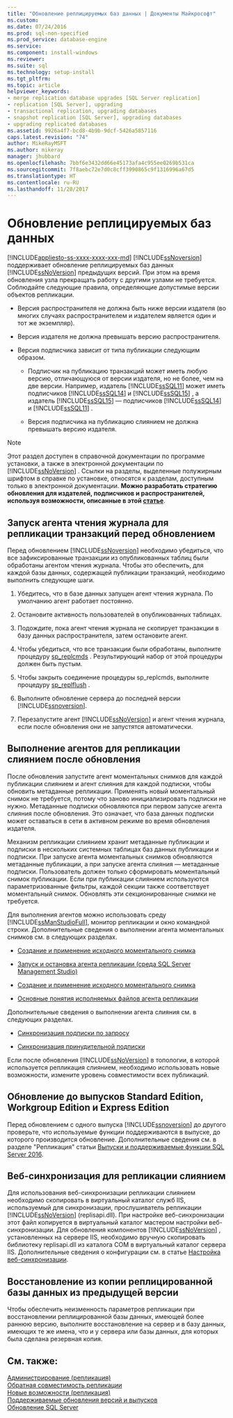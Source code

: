 ```yaml
---
title: "Обновление реплицируемых баз данных | Документы Майкрософт"
ms.custom: 
ms.date: 07/24/2016
ms.prod: sql-non-specified
ms.prod_service: database-engine
ms.service: 
ms.component: install-windows
ms.reviewer: 
ms.suite: sql
ms.technology: setup-install
ms.tgt_pltfrm: 
ms.topic: article
helpviewer_keywords:
- merge replication database upgrades [SQL Server replication]
- replication [SQL Server], upgrading
- transactional replication, upgrading databases
- snapshot replication [SQL Server], upgrading databases
- upgrading replicated databases
ms.assetid: 9926a4f7-bcd8-4b9b-9dcf-5426a5857116
caps.latest.revision: "74"
author: MikeRayMSFT
ms.author: mikeray
manager: jhubbard
ms.openlocfilehash: 7bbf6e3432dd66e45173afa4c955ee0269b531ca
ms.sourcegitcommit: 7f8aebc72e7d0c8cff3990865c9f1316996a67d5
ms.translationtype: HT
ms.contentlocale: ru-RU
ms.lasthandoff: 11/20/2017
---
```

# <a name="upgrade-replicated-databases"></a>Обновление реплицируемых баз данных
[!INCLUDE[appliesto-ss-xxxx-xxxx-xxx-md](../../includes/appliesto-ss-xxxx-xxxx-xxx-md.md)] [!INCLUDE[ssNoversion](../../includes/ssnoversion-md.md)] поддерживает обновление реплицируемых баз данных [!INCLUDE[ssNoVersion](../../includes/ssnoversion-md.md)] предыдущих версий. При этом на время обновления узла прекращать работу с другими узлами не требуется. Соблюдайте следующие правила, определяющие допустимые версии объектов репликации.  
  
-   Версия распространителя не должна быть ниже версии издателя (во многих случаях распространителем и издателем является один и тот же экземпляр).  
  
-   Версия издателя не должна превышать версию распространителя.  
  
-   Версия подписчика зависит от типа публикации следующим образом.  
  
    -   Подписчик на публикацию транзакций может иметь любую версию, отличающуюся от версии издателя, но не более, чем на две версии. Например, издатель [!INCLUDE[ssSQL11](../../includes/sssql11-md.md)] может иметь подписчиков [!INCLUDE[ssSQL14](../../includes/sssql14-md.md)] и [!INCLUDE[ssSQL15](../../includes/sssql15-md.md)] , а издатель [!INCLUDE[ssSQL15](../../includes/sssql15-md.md)] — подписчиков [!INCLUDE[ssSQL14](../../includes/sssql14-md.md)] и  [!INCLUDE[ssSQL11](../../includes/sssql11-md.md)] .  
  
    -   Версия подписчика на публикацию слиянием не должна превышать версию издателя.  
  
> [!NOTE]  
>  Этот раздел доступен в справочной документации по программе установки, а также в электронной документации по [!INCLUDE[ssNoVersion](../../includes/ssnoversion-md.md)] . Ссылки на разделы, выделенные полужирным шрифтом в справке по установке, относятся к разделам, доступным только в электронной документации. **Можно разработать стратегию обновления для издателей, подписчиков и распространителей, используя возможности, описанные в этой [статье](https://blogs.msdn.microsoft.com/sql_server_team/upgrading-a-replication-topology-to-sql-server-2016/)**. 
  
## <a name="run-the-log-reader-agent-for-transactional-replication-before-upgrade"></a>Запуск агента чтения журнала для репликации транзакций перед обновлением  
 Перед обновлением [!INCLUDE[ssNoversion](../../includes/ssnoversion-md.md)] необходимо убедиться, что все зафиксированные транзакции из опубликованных таблиц были обработаны агентом чтения журнала. Чтобы это обеспечить, для каждой базы данных, содержащей публикации транзакций, необходимо выполнить следующие шаги.  
  
1.  Убедитесь, что в базе данных запущен агент чтения журнала. По умолчанию агент работает постоянно.  
  
2.  Остановите активность пользователей в опубликованных таблицах.  
  
3.  Подождите, пока агент чтения журнала не скопирует транзакции в базу данных распространителя, затем остановите агент.  
  
4.  Чтобы убедиться, что все транзакции были обработаны, выполните процедуру [sp_replcmds](../../relational-databases/system-stored-procedures/sp-replcmds-transact-sql.md) . Результирующий набор от этой процедуры должен быть пустым.  
  
5.  Чтобы закрыть соединение процедуры sp_replcmds, выполните процедуру [sp_replflush](../../relational-databases/system-stored-procedures/sp-replflush-transact-sql.md) .  
  
6.  Выполните обновление сервера до последней версии [!INCLUDE[ssnoversion](../../includes/ssnoversion-md.md)].  
  
7.  Перезапустите агент [!INCLUDE[ssNoVersion](../../includes/ssnoversion-md.md)] и агент чтения журнала, если после обновления они не запустятся автоматически.  
  
## <a name="run-agents-for-merge-replication-after-upgrade"></a>Выполнение агентов для репликации слиянием после обновления  
 После обновления запустите агент моментальных снимков для каждой публикации слиянием и агент слияния для каждой подписки, чтобы обновить метаданные репликации. Применять новый моментальный снимок не требуется, потому что заново инициализировать подписки не нужно. Метаданные подписки обновляются при первом запуске агента слияния после обновления. Это означает, что база данных подписки может оставаться в сети в активном режиме во время обновления издателя.  
  
 Механизм репликации слиянием хранит метаданные публикации и подписки в нескольких системных таблицах баз данных публикации и подписки. При запуске агента моментальных снимков обновляются метаданные публикации, а при запуске агента слияния — метаданные подписки. Пользователь должен только сформировать моментальный снимок публикации. Если при публикации слиянием используются параметризованные фильтры, каждой секции также соответствует моментальный снимок. Обновлять эти секционированные снимки не требуется.  
  
 Для выполнения агентов можно использовать среду [!INCLUDE[ssManStudioFull](../../includes/ssmanstudiofull-md.md)], монитор репликации и окно командной строки. Дополнительные сведения о выполнении агента моментальных снимков см. в следующих разделах.  
  
-   [Создание и применение исходного моментального снимка](../../relational-databases/replication/create-and-apply-the-initial-snapshot.md)  
  
-   [Запуск и остановка агента репликации (среда SQL Server Management Studio)](../../relational-databases/replication/agents/start-and-stop-a-replication-agent-sql-server-management-studio.md)  
  
-   [Создание и применение исходного моментального снимка](../../relational-databases/replication/create-and-apply-the-initial-snapshot.md)  
  
-   [Основные понятия исполняемых файлов агента репликации](../../relational-databases/replication/concepts/replication-agent-executables-concepts.md)  
  
 Дополнительные сведения о выполнении агента слияния см. в следующих разделах.  
  
-   [Синхронизация подписки по запросу](../../relational-databases/replication/synchronize-a-pull-subscription.md)  
  
-   [Синхронизация принудительной подписки](../../relational-databases/replication/synchronize-a-push-subscription.md)  
  
 Если после обновления [!INCLUDE[ssNoVersion](../../includes/ssnoversion-md.md)] в топологии, в которой используется репликация слиянием, необходимо использовать новые возможности, измените уровень совместимости всех публикаций.  
  
## <a name="upgrading-to-standard-workgroup-or-express-editions"></a>Обновление до выпусков Standard Edition, Workgroup Edition и Express Edition  
 Перед обновлением с одного выпуска [!INCLUDE[ssnoversion](../../includes/ssnoversion-md.md)] до другого проверьте, что используемые функции поддерживаются в выпуске, до которого производится обновление. Дополнительные сведения см. в разделе "Репликация" статьи [Выпуски и поддерживаемые функции SQL Server 2016](../../sql-server/editions-and-components-of-sql-server-2017.md).  
  
## <a name="web-synchronization-for-merge-replication"></a>Веб-синхронизация для репликации слиянием  
 Для использования веб-синхронизации репликации слиянием необходимо скопировать в виртуальный каталог служб IIS, используемый для синхронизации, прослушиватель репликации [!INCLUDE[ssNoVersion](../../includes/ssnoversion-md.md)] (replisapi.dll). При настройке веб-синхронизации этот файл копируется в виртуальный каталог мастером настройки веб-синхронизации. Для обновления компонентов [!INCLUDE[ssNoVersion](../../includes/ssnoversion-md.md)] , установленных на сервере IIS, необходимо вручную скопировать библиотеку replisapi.dll из каталога COM в виртуальный каталог сервера IIS. Дополнительные сведения о конфигурации см. в статье [Настройка веб-синхронизации](../../relational-databases/replication/configure-web-synchronization.md).  
  
## <a name="restoring-a-replicated-database-from-an-earlier-version"></a>Восстановление из копии реплицированной базы данных из предыдущей версии  
 Чтобы обеспечить неизменность параметров репликации при восстановлении реплицированной базы данных, имеющей более раннюю версию, выполните восстановление на сервер и в базу данных, имеющих те же имена, что и у сервера или базы данных, для которых была сделана резервная копия.  
  
## <a name="see-also"></a>См. также:  
 [Администрирование (репликация)](../../relational-databases/replication/administration/administration-replication.md)   
 [Обратная совместимость репликации](../../relational-databases/replication/replication-backward-compatibility.md)   
 [Новые возможности (репликация)](../../relational-databases/replication/what-s-new-replication.md)   
 [Поддерживаемые обновления версий и выпусков](../../database-engine/install-windows/supported-version-and-edition-upgrades.md)   
 [Обновление SQL Server](../../database-engine/install-windows/upgrade-sql-server.md)  
  
  
